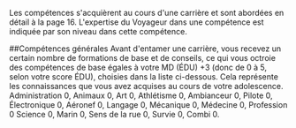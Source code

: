 
Les compétences s'acquièrent au cours d'une carrière et sont abordées en détail à la page 16. L'expertise du Voyageur dans une compétence est indiquée par son
niveau dans cette compétence.

##Compétences générales
Avant d'entamer une carrière, vous recevez un certain
nombre de formations de base et de conseils, ce qui
vous octroie des compétences de base égales à votre
MD (ÉDU) +3 (donc de 0 à 5, selon votre score ÉDU),
choisies dans la liste ci-dessous. Cela représente les
connaissances que vous avez acquises au cours de votre
adolescence.
Administration 0, Animaux 0, Art 0, Athlétisme 0,
Ambianceur 0, Pilote 0, Électronique 0, Aéronef 0,
Langage 0, Mécanique 0, Médecine 0, Profession 0
Science 0, Marin 0, Sens de la rue 0, Survie 0, Combi 0.